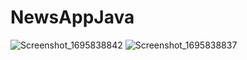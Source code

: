 # NewsAppJava
 ![Screenshot_1695838842](https://github.com/oguzhansatilmis/NewsAppJava/assets/85438205/4181ff26-8ba5-4f9a-8433-8242aa196134)
![Screenshot_1695838837](https://github.com/oguzhansatilmis/NewsAppJava/assets/85438205/b2478bb5-ee66-4a95-ad2a-a52ea5809d20)
